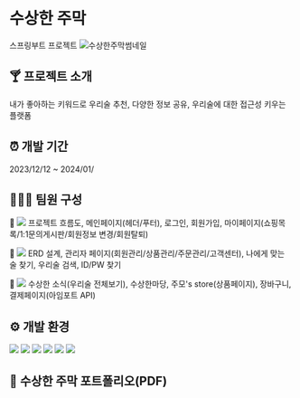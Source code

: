 # 수상한 주막
스프링부트 프로젝트
![수상한주막썸네일](https://github.com/gb-team-project-jumak/jumak/assets/150095257/8f3d9a91-b97c-4154-812d-d66cf71d0065)



## 🍸 프로젝트 소개
내가 좋아하는 키워드로 우리술 추천, 다양한 정보 공유, 우리술에 대한 접근성 키우는 플랫폼

## ⏰ 개발 기간
2023/12/12 ~ 2024/01/

## 🧑‍🤝‍🧑 팀원 구성
🦙 <img src="https://img.shields.io/badge/팀장: 유지수-purple?style=flat&logo=java&logoColor=F80000"> 
프로젝트 흐름도, 메인페이지(헤더/푸터), 로그인, 회원가입, 마이페이지(쇼핑목록/1:1문의게시판/회원정보 변경/회원탈퇴) 

🐺 <img src="https://img.shields.io/badge/부팀장: 조수정-red?style=flat&logo=java&logoColor=F80000"> 
ERD 설계, 관리자 페이지(회원관리/상품관리/주문관리/고객센터), 나에게 맞는 술 찾기, 우리술 검색, ID/PW 찾기

🐬  <img src="https://img.shields.io/badge/팀원: 정은경-skyblue?style=flat&logo=java&logoColor=000000">
수상한 소식(우리술 전체보기), 수상한마당, 주모's store(상품페이지), 장바구니, 결제페이지(아임포트 API)


## ⚙️ 개발 환경
<img src="https://img.shields.io/badge/Java 17-skyblue?style=flat&logo=java&logoColor=F80000"> <img src="https://img.shields.io/badge/JDK 17 -pink?style=flat&logo=JDK&logoColor=F80000"> <img src="https://img.shields.io/badge/intellijidea-white?style=flat&logo=intellijidea&logoColor=000000"> <img src="https://img.shields.io/badge/springboot(3.2.2)-white?style=flat&logo=springboot&logoColor=6DB33F"> <img src="https://img.shields.io/badge/oracle DB(11xe)-red?style=flat&logo=oracle&logoColor=F80000"> <img src="https://img.shields.io/badge/Mybatis-orange?style=flat&logo=mybatis&logoColor=F80000"> 

## 🍹 수상한 주막 포트폴리오(PDF)




